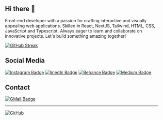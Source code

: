 ## Hi there 👋

Front-end developer with a passion for crafting interactive and visually appealing web applications. Skilled in React, NextJS, Tailwind, HTML, CSS, JavaScript and Typescript. Always eager to learn and collaborate on innovative projects. Let's build something amazing together!

[![GitHub Streak](https://streak-stats.demolab.com?user=iyansanjaya&theme=gruvbox-duo&hide_border=true)](https://iyansanjaya.com)

## Social Media
[![Instagram Badge](https://img.shields.io/badge/-Iyan_Sanjaya-2d2d2d?style=for-the-badge&logo=instagram&style=flat)](https://instagram.com/iyansanjaya)
[![linedIn Badge](https://img.shields.io/badge/-Iyan_Sanjaya-2d2d2d?style=for-the-badge&logo=linkedin&style=flat)](https://linkedin.com/in/iyansanjaya)
[![Behance Badge](https://img.shields.io/badge/-Iyan_Sanjaya-2d2d2d?style=for-the-badge&logo=behance&style=flat)](https://behance.net/iyansanjaya)
[![Medium Badge](https://img.shields.io/badge/-Iyan_Sanjaya-2d2d2d?style=for-the-badge&logo=medium&style=flat)](https://iyansanjaya.medium.com)

## Contact 
[![GMail Badge](https://img.shields.io/badge/-hi@iyansanjaya.com-2d2d2d?style=for-the-badge&logo=gmail&style=flat)](mailto:hi@iyansanjaya.com)
____
[![GitHub](https://gitmystat.vercel.app/top?username=iyansanjaya&layout=bar)](https://https://iyansanjaya.com)
